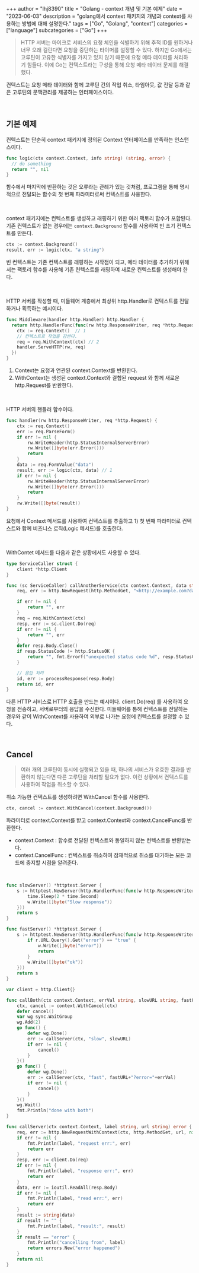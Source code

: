 +++
author = "lhj8390"
title = "Golang - context 개념 및 기본 예제"
date = "2023-06-03"
description = "golang에서 context 패키지의 개념과 context를 사용하는 방법에 대해 설명한다."
tags = ["Go", "Golang", "context"]
categories = ["language"]
subcategories = ["Go"]
+++


> HTTP 서버는 마이크로 서비스의 요청 체인을 식별하기 위해 추적 ID를 원하거나 너무 오래 걸린다면 요청을 중단하는 타이머를 설정할 수 있다. 하지만 Go에서는 고루틴이 고유한 식별자를 가지고 있지 않기 때문에 요청 메타 데이터를 처리하기 힘들다. 이에 Go는 컨텍스트라는 구성을 통해 요청 메타 데이터 문제를 해결했다.

컨텍스트는 요청 메타 데이터와 함께 고루틴 간의 작업 취소, 타임아웃, 값 전달 등과 같은 고루틴의 문맥관리를 제공하는 인터페이스이다.

<br/>

## 기본 예제

컨텍스트는 단순히 context 패키지에 정의된 Context 인터페이스를 만족하는 인스턴스이다.

```go
func logic(ctx context.Context, info string) (string, error) {
  // do something
  return "", nil
}
```

함수에서 마지막에 반환하는 것은 오류라는 관례가 있는 것처럼, 프로그램을 통해 명시적으로 전달되는 함수의 첫 번째 파라미터로써 컨텍스트를 사용한다.

<br/>

context 패키지에는 컨텍스트를 생성하고 래핑하기 위한 여러 팩토리 함수가 포함된다.
기존 컨텍스트가 없는 경우에는 `context.Background` 함수를 사용하여 빈 초기 컨텍스트를 만든다.

```go
ctx := context.Background()
result, err := logic(ctx, "a string")
```

빈 컨텍스트는 기존 컨텍스트를 래핑하는 시작점이 되고, 메타 데이터를 추가하기 위해서는 팩토리 함수를 사용해 기존 컨텍스트를 래핑하여 새로운 컨텍스트를 생성해야 한다.

<br/>

HTTP 서버를 작성할 때, 미들웨어 계층에서 최상위 http.Handler로 컨텍스트를 전달하거나 획득하는 예시이다.

```go
func Middleware(handler http.Handler) http.Handler {
  return http.HandlerFunc(func(rw http.ResponseWriter, req *http.Request) {
    ctx := req.Context()  // 1
    // 컨텍스트로 작업을 감싼다.
    req = req.WithContext(ctx) // 2
    handler.ServeHTTP(rw, req)
  })
}
```

1. Context는 요청과 연관된 context.Context를 반환한다.
2. WithContext는 생성된 context.Context와 결합된 request 와 함께 새로운 http.Request를 반환한다.

<br/>

HTTP 서버의 핸들러 함수이다.

```go
func handler(rw http.ResponseWriter, req *http.Request) {
    ctx := req.Context()
    err := req.ParseForm()
    if err != nil {
        rw.WriteHeader(http.StatusInternalServerError)
        rw.Write([]byte(err.Error()))
        return
    }
    data := req.FormValue("data")
    result, err := logic(ctx, data) // 1
    if err != nil {
        rw.WriteHeader(http.StatusInternalServerError)
        rw.Write([]byte(err.Error()))
        return
    }
    rw.Write([]byte(result))
}
```

요청에서 Context 메서드를 사용하여 컨텍스트를 추출하고 1) 첫 번째 파라미터로 컨텍스트와 함께 비즈니스 로직(Logic 메서드)를 호출한다.

<br/>

WithContet 메서드를 다음과 같은 상황에서도 사용할 수 있다.

```go
type ServiceCaller struct {
    client *http.Client
}

func (sc ServiceCaller) callAnotherService(ctx context.Context, data string) (string, error) {
    req, err := http.NewRequest(http.MethodGet, "<http://example.com?data=>"+data, nil)

    if err != nil {
        return "", err
    }
    req = req.WithContext(ctx)
    resp, err := sc.client.Do(req)
    if err != nil {
        return "", err
    }
    defer resp.Body.Close()
    if resp.StatusCode != http.StatusOK {
        return "", fmt.Errorf("unexpected status code %d", resp.StatusCode)
    }

    // 응답 처리
    id, err := processResponse(resp.Body)
    return id, err
}
```

다른 HTTP 서비스로 HTTP 호출을 만드는 예시이다. client.Do(req) 를 사용하여 요청을 전송하고, 서버로부터의 응답을 수신한다. 미들웨어를 통해 컨텍스트를 전달하는 경우와 같이 WithContext를 사용하여 외부로 나가는 요청에 컨텍스트를 설정할 수 있다.

<br/>

## Cancel

> 여러 개의 고루틴이 동시에 실행되고 있을 때, 하나의 서비스가 유효한 결과를 반환하지 않는다면 다른 고루틴을 처리할 필요가 없다. 이런 상황에서 컨텍스트를 사용하여 작업을 취소할 수 있다.

취소 가능한 컨텍스트를 생성하려면 WithCancel 함수를 사용한다.

```go
ctx, cancel := context.WithCancel(context.Background())
```

파라미터로 context.Context를 받고 context.Context와 context.CancelFunc를 반환한다.
- context.Context : 함수로 전달된 컨텍스트와 동일하지 않는 컨텍스트를 반환받는다.
- context.CancelFunc : 컨텍스트를 취소하여 잠재적으로 취소를 대기하는 모든 코드에 중지할 시점을 알려준다.
<br/>

```go
func slowServer() *httptest.Server {
    s := httptest.NewServer(http.HandlerFunc(func(w http.ResponseWriter, r *http.Request) {
        time.Sleep(2 * time.Second)
        w.Write([]byte("Slow response"))
    }))
    return s
}

func fastServer() *httptest.Server {
    s := httptest.NewServer(http.HandlerFunc(func(w http.ResponseWriter, r *http.Request) {
        if r.URL.Query().Get("error") == "true" {
            w.Write([]byte("error"))
            return
        }
        w.Write([]byte("ok"))
    }))
    return s
}
```

```go
var client = http.Client{}

func callBoth(ctx context.Context, errVal string, slowURL string, fastURL string) {
    ctx, cancel := context.WithCancel(ctx)
    defer cancel()
    var wg sync.WaitGroup
    wg.Add(2)
    go func() {
        defer wg.Done()
        err := callServer(ctx, "slow", slowURL)
        if err != nil {
            cancel()
        }
    }()
    go func() {
        defer wg.Done()
        err := callServer(ctx, "fast", fastURL+"?error="+errVal)
        if err != nil {
            cancel()
        }
    }()
    wg.Wait()
    fmt.Println("done with both")
}

func callServer(ctx context.Context, label string, url string) error {
    req, err := http.NewRequestWithContext(ctx, http.MethodGet, url, nil)
    if err != nil {
        fmt.Println(label, "request err:", err)
        return err
    }
    resp, err := client.Do(req)
    if err != nil {
        fmt.Println(label, "response err:", err)
        return err
    }
    data, err := ioutil.ReadAll(resp.Body)
    if err != nil {
        fmt.Println(label, "read err:", err)
        return err
    }
    result := string(data)
    if result != "" {
        fmt.Println(label, "result:", result)
    }
    if result == "error" {
        fmt.Println("cancelling from", label)
        return errors.New("error happened")
    }
    return nil
}
```


<br/><br/><br/><br/>